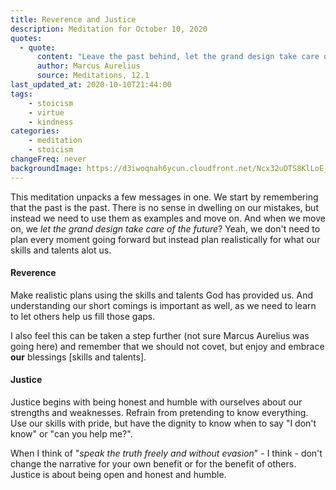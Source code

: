 ```yaml
---
title: Reverence and Justice
description: Meditation for October 10, 2020
quotes: 
  - quote:
      content: "Leave the past behind, let the grand design take care of the future, and instead only rightly guide the present to reverence and justice. Reverence so that you’ll love what you’ve been allotted, for nature brought you both to each other. Justice so that you’ll speak the truth freely and without evasion, and so that you’ll act only as the law and value of things require"
      author: Marcus Aurelius
      source: Meditations, 12.1
last_updated_at: 2020-10-10T21:44:00 
tags:
    - stoicism
    - virtue
    - kindness
categories:
    - meditation
    - stoicism
changeFreq: never
backgroundImage: https://d3iwoqnah6ycun.cloudfront.net/Ncx32uDTS8KlLoE_FvaVeQ.jpg
---
```


This meditation unpacks a few messages in one. We start by remembering that the past is the past. There is no sense in
dwelling on our mistakes, but instead we need to use them as examples and move on. And when we move on, we *let the
grand design take care of the future*? Yeah, we don't need to plan every moment going forward but instead plan 
realistically for what our skills and talents alot us.

#### Reverence

Make realistic plans using the skills and talents God has provided us. And understanding our short comings is important 
as well, as we need to learn to let others help us fill those gaps.

I also feel this can be taken a step further (not sure Marcus Aurelius was going here) and remember that we should not
covet, but enjoy and embrace **our** blessings [skills and talents].

#### Justice

Justice begins with being honest and humble with ourselves about our strengths and weaknesses. Refrain from pretending
to know everything. Use our skills with pride, but have the dignity to know when to say "I don't know" or "can you
help me?". 

When I think of "*speak the truth freely and without evasion*" - I think - don't change the narrative for your own 
benefit or for the benefit of others. Justice is about being open and honest and humble.
